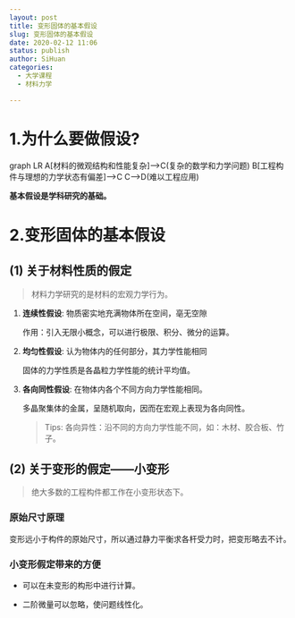 ```yaml
---
layout: post
title: 变形固体的基本假设 
slug: 变形固体的基本假设
date: 2020-02-12 11:06
status: publish
author: SiHuan
categories: 
  - 大学课程
  - 材料力学

---
```


<script src="https://unpkg.com/browse/mermaid@8.4.6/dist/mermaid.min.js"></script> <script>mermaid.initialize({startOnLoad:true});</script>

# 1.为什么要做假设?

<div class = "mermaid">
graph LR
A[材料的微观结构和性能复杂]-->C(复杂的数学和力学问题)
B[工程构件与理想的力学状态有偏差]-->C
C-->D(难以工程应用)
</div>


**基本假设是学科研究的基础。**



# 2.变形固体的基本假设

## (1) 关于材料性质的假定

> 材料力学研究的是材料的宏观力学行为。

1. **连续性假设**: 物质密实地充满物体所在空间，亳无空隙

   作用：引入无限小概念，可以进行极限、积分、微分的运算。

2. **均匀性假设**: 认为物体内的任何部分，其力学性能相同

   固体的力学性质是各晶粒力学性能的统计平均值。

3. **各向同性假设**: 在物体内各个不同方向力学性能相同。

   多晶聚集体的金属，呈随机取向，因而在宏观上表现为各向同性。

   > Tips: 各向异性：沿不同的方向力学性能不同，如：木材、胶合板、竹子。

## (2) 关于变形的假定——小变形

> 绝大多数的工程构件都工作在小变形状态下。

### 原始尺寸原理

变形远小于构件的原始尺寸，所以通过静力平衡求各杆受力时，把变形略去不计。

### 小变形假定带来的方便

- 可以在未变形的构形中进行计算。

- 二阶微量可以忽略，使问题线性化。

